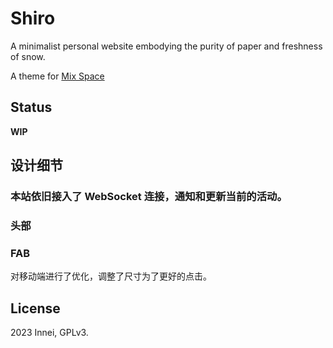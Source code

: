 # Shiro

A minimalist personal website embodying the purity of paper and freshness of snow.

A theme for [Mix Space](https://github.com/mx-space)

## Status

**WIP**

## 设计细节

### 本站依旧接入了 WebSocket 连接，通知和更新当前的活动。

### 头部



### FAB

对移动端进行了优化，调整了尺寸为了更好的点击。

## License

2023 Innei, GPLv3.